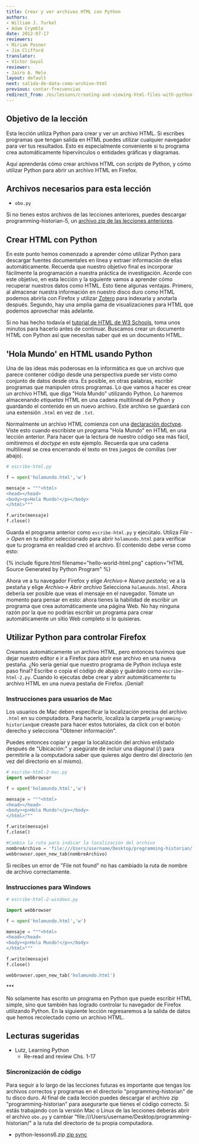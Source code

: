 ```yaml
---
title: Crear y ver archivos HTML con Python
authors:
- William J. Turkel
- Adam Crymble
date: 2012-07-17
reviewers:
- Miriam Posner
- Jim Clifford
translator:
- Víctor Gayol
reviewer:
- Jairo A. Melo
layout: default
next: salida-de-data-como-archivo-html
previous: contar-frecuencias
redirect_from: /es/lessons/creating-and-viewing-html-files-with-python
---
```


## Objetivo de la lección

Esta lección utiliza Python para crear y ver un archivo HTML. Si escribes programas que tengan salida en HTML puedes utilizar cualquier navegador para ver tus resultados. Esto es especialmente conveniente si tu programa crea automáticamente hipervínculos o entidades gráficas y diagramas.

Aquí aprenderás cómo crear archivos HTML con *scripts* de Python, y cómo utilizar Python para abrir un archivo HTML en Firefox.

## Archivos necesarios para esta lección

- `obo.py`

Si no tienes estos archivos de las lecciones anteriores, puedes descargar programming-historian-5, un [archivo zip de las lecciones anteriores][].

## Crear HTML con Python

En este punto hemos comenzado a aprender cómo utilizar Python para descargar fuentes documentales en línea y extraer información de ellas automáticamente. Recuerda que nuestro objetivo final es incorporar fácilmente la programación a nuestra práctica de investigación. Acorde con este objetivo, en esta lección y la siguiente vamos a aprender cómo recuperar nuestros datos como HTML. Esto tiene algunas ventajas. Primero, al almacenar nuestra información en nuestro disco duro como HTML podemos abrirla con Firefox y utilizar [Zotero][] para indexarla y anotarla después. Segundo, hay una amplia gama de visualizaciones para HTML que podemos aprovechar más adelante.

Si no has hecho todavía el [tutorial de HTML de W3 Schools][], toma unos minutos para hacerlo antes de continuar. Buscamos crear un documento HTML con Python así que necesitas saber qué es un documento HTML.

## 'Hola Mundo' en HTML usando Python

Una de las ideas más poderosas en la informática es que un archivo que parece contener código desde una perspectiva puede ser visto como conjunto de datos desde otra. Es posible, en otras palabras, escribir programas que manipulen otros programas. Lo que vamos a hacer es crear un archivo HTML que diga "Hola Mundo" utilizando Python. Lo haremos almacenando *etiquetas* HTML en una cadena multilineal de Python y guardando el contenido en un nuevo archivo. Este archivo se guardará con una extensión `.html` en vez de `.txt`.

Normalmente un archivo HTML comienza con una [declaración doctype][]. Viste esto cuando escribiste un programa "Hola Mundo" en HTML en una lección anterior. Para hacer que la lectura de nuestro código sea más fácil, omitiremos el *doctype* en este ejemplo. Recuerda que una cadena multilineal se crea encerrando el texto en tres juegos de comillas (ver abajo).

``` python
# escribe-html.py

f = open('holamundo.html','w')

mensaje = """<html>
<head></head>
<body><p>Hola Mundo!</p></body>
</html>"""

f.write(mensaje)
f.close()
``` 

Guarda el programa anterior como `escribe-html.py` y ejecútalo. Utiliza *File -> Open* en tu editor seleccionado para abrir `holamundo.html` para verificar que tu programa en realidad creó el archivo. El contenido debe verse como esto:

{% include figure.html filename="hello-world-html.png" caption="HTML Source Generated by Python Program" %}

Ahora ve a tu navegador Firefox y elige *Archivo-> Nueva pestaña*; ve a la pestaña y elige *Archivo-> Abrir archivo* Selecciona `holamundo.html`. Ahora debería ser posible que veas el mensaje en el navegador. Tómate un momento para pensar en esto: ahora tienes la habilidad de escribir un programa que crea automáticamente una página Web. No hay ninguna razón por la que no podrías escribir un programa para crear automáticamente un sitio Web completo si lo quisieras.

## Utilizar Python para controlar Firefox

Creamos automáticamente un archivo HTML, pero entonces tuvimos que dejar nuestro editor e ir a Firefox para abrir ese archivo en una nueva pestaña. ¿No sería genial que nuestro programa de Python incluya este paso final? Escribe o copia el código de abajo y guárdalo como `escribe-html-2.py`. Cuando lo ejecutas debe crear y abrir automáticamente tu archivo HTML en una nueva pestaña de Firefox. ¡Genial!

### Instrucciones para usuarios de Mac

Los usuarios de Mac deben especificar la localización precisa del archivo `.html` en su computadora. Para hacerlo, localiza la carpeta `programming-historian`que creaste para hacer estos tutoriales, da click con el botón derecho y selecciona "Obtener información".

Puedes entonces copiar y pegar la localización del archivo enlistado después de "Ubicación:" y asegúrate de incluir una diagonal (/) para permitirle a la computadora saber que quieres algo dentro del directorio (en vez del directorio en sí mismo).

``` python
# escribe-html-2-mac.py
import webbrowser

f = open('holamundo.html','w')

mensaje = """<html>
<head></head>
<body><p>Hola Mundo!</p></body>
</html>"""

f.write(mensaje)
f.close()

#Cambia la ruta para indicar la localización del archivo
nombreArchivo = 'file:///Users/username/Desktop/programming-historian/' + 'holamundo.html'
webbrowser.open_new_tab(nombreArchivo)
```

Si recibes un error de "File not found" no has cambiado la ruta de nombre de archivo correctamente.

### Instrucciones para Windows

``` python
# escribe-html-2-windows.py

import webbrowser

f = open('holamundo.html','w')

mensaje = """<html>
<head></head>
<body><p>Hola Mundo!</p></body>
</html>"""

f.write(mensaje)
f.close()

webbrowser.open_new_tab('holamundo.html')
```

\*\*\*

No solamente has escrito un programa en Python que puede escribir HTML simple, sino que también has logrado controlar tu navegador de Firefox utilizando Python. En la siguiente lección regresaremos a la salida de datos que hemos recolectado como un archivo HTML.

## Lecturas sugeridas

-   Lutz, Learning Python
    -   Re-read and review Chs. 1-17

### Sincronización de código

Para seguir a lo largo de las lecciones futuras es importante que tengas los archivos correctos y programas en el directorio "programming-historian" de tu disco duro. Al final de cada lección puedes descargar el archivo zip "programming-historian" para asegurarte que tienes el código correcto. Si estás trabajando con la versión Mac o Linux de las lecciones deberás abrir el archivo `obo.py` y cambiar "file:///Users/username/Desktop/programming-historian/" a la ruta del directorio de tu propia computadora.

-   python-lessons6.zip [zip sync]

  [archivo zip de las lecciones anteriores]: ../assets/python-lessons5.zip
  [Zotero]: http://zotero.org
  [tutorial de HTML de W3 Schools]: http://www.w3schools.com/html/default.asp
  [declaración doctype]: http://www.w3schools.com/tags/tag_doctype.asp
  [zip sync]: ../assets/python-lessons6.zip
